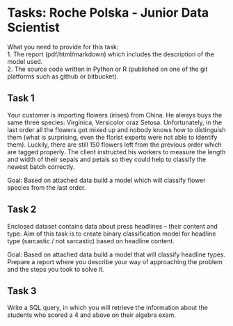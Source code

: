 # Tasks: Roche Polska - Junior Data Scientist

What you need to provide for this task:  
    1. The report (pdf/html/markdown) which includes the description of the model used.  
    2. The source code written in Python or R (published on one of the git platforms such as github or bitbucket).  

## Task 1  

Your customer is importing flowers (irises) from China. He always buys the same three species: Virginica, Versicolor oraz Setosa. Unfortunately, in the last order all the flowers got mixed up and nobody knows how to distinguish them (what is surprising, even the florist experts were not able to identify them).  Luckily, there are still 150 flowers left from the previous order which are tagged properly.  The client instructed his workers to measure the length and width of their sepals and petals so they could help to classify the newest batch correctly.  

Goal: Based on attached data build a model which will classify flower species from the last order.

## Task 2  

Enclosed dataset contains data about press headlines – their content and type. Aim of this task is to create binary classification model for headline type (sarcastic / not sarcastic) based on headline content.  

Goal: Based on attached data build a model that will classify headline types. Prepare a report where you describe your way of approaching the problem and the steps you took to solve it.  
  
 
## Task 3  
 
Write a SQL query, in which you will retrieve the information about the students who scored a 4 and above on their algebra exam.
